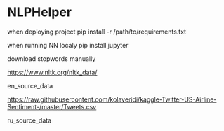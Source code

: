 # NLPHelper

when deploying project
pip install -r /path/to/requirements.txt

when running NN localy
pip install jupyter


download stopwords manually

https://www.nltk.org/nltk_data/



en_source_data

https://raw.githubusercontent.com/kolaveridi/kaggle-Twitter-US-Airline-Sentiment-/master/Tweets.csv

ru_source_data

